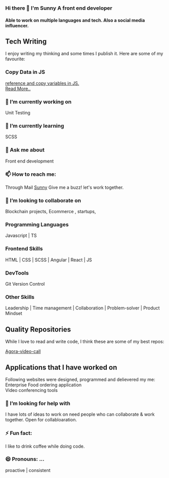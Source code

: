 ### Hi there 👋 I'm Sunny A front end developer


#### Able to work on multiple languages and tech. Also a social media influencer.



## Tech Writing
I enjoy writing my thinking and some times I publish it. Here are some of my favourite:

### Copy Data in JS
<p><a href="https://www.geeksforgeeks.org/reference-and-copy-variables-in-javascript/">reference and copy variables in JS. <br>
  Read More..</a></p>

### 🔭 I’m currently working on
Unit Testing

### 🌱 I’m currently learning
SCSS

### 💬 Ask me about
Front end development

### 📫 How to reach me:
Through Mail [Sunny](mailto:sunnyvales789@gmail.com?subject=[GitHub]%20Source%20Regarding%20...)
Give me a buzz! let's work together.

### 👯 I’m looking to collaborate on 
Blockchain projects, Ecommerce , startups, 

### Programming Languages
Javascript | TS 

### Frontend Skills

HTML | CSS | SCSS | Angular | React  | JS

### DevTools 

Git Version Control

### Other Skills
Leadership | Time management | Collaboration | Problem-solver  | Product Mindset

## Quality Repositories
While I love to read and write code, I think these are some of my best repos:

[Agora-video-call](https://github.com/angulardevelopment/video-app-agora-rtc)

## Applications that I have worked on
Following websites were designed, programmed and delievered my me:<br>
Enterprise Food ordering application <br>
Video conferencing tools

### 🤔 I’m looking for help with
I have lots of ideas to work on need people who can collaborate & work together. Open for collabloaration.


### ⚡ Fun fact:
I like to drink coffee while doing code.

### 😄 Pronouns: ...
proactive | consistent

<!--

**sunny7899/sunny7899** is a ✨ _special_ ✨ repository because its `README.md` (this file) appears on your GitHub profile.

Here are some ideas to get you started:
- 
-->


